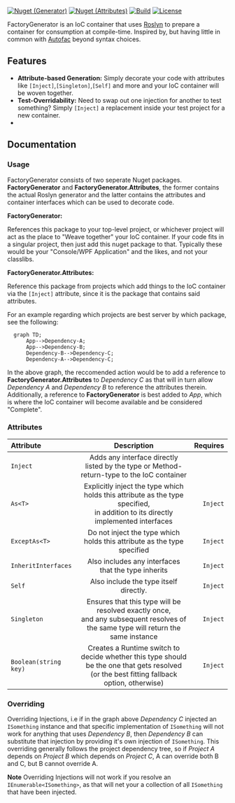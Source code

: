 [![Nuget (Generator)](https://img.shields.io/nuget/v/FactoryGenerator?style=flat-square)](https://www.nuget.org/packages/FactoryGenerator/)
[![Nuget (Attributes)](https://img.shields.io/nuget/v/FactoryGenerator.Attributes?style=flat-square)](https://www.nuget.org/packages/FactoryGenerator.Attributes/)
[![Build](https://img.shields.io/github/actions/workflow/status/westermo/FactoryGenerator/build.yml?branch=main&style=flat-square)](https://github.com/westermo/FactoryGenerator/actions)
[![License](https://img.shields.io/github/license/westermo/FactoryGenerator?style=flat-square)](https://github.com/westermo/FactoryGenerator/blob/develop/LICENSE)

FactoryGenerator is an IoC container that uses [Roslyn](https://github.com/dotnet/roslyn) to prepare a container for consumption at compile-time. Inspired by, but having little in common
with [Autofac](https://autofac.org/) beyond syntax choices.

## Features

- **Attribute-based Generation:** Simply decorate your code with attributes like ```[Inject]```,```[Singleton]```,```[Self]``` and more and your IoC container will be woven together.
- **Test-Overridability:** Need to swap out one injection for another to test something? Simply ```[Inject]``` a replacement inside your test project for a new container.
- 
## Documentation

### Usage

FactoryGenerator consists of two seperate Nuget packages. **FactoryGenerator** and **FactoryGenerator.Attributes**, the former contains the actual Roslyn generator and the latter contains the
attributes and container interfaces which can be used to decorate code.

**FactoryGenerator:**

References this package to your top-level project, or whichever project will act as the place to "Weave together" your IoC container. If your code fits in a singular project, then just add this nuget
package to that. Typically these would be your "Console/WPF Application" and the likes, and not your classlibs.

**FactoryGenerator.Attributes:**

Reference this package from projects which add things to the IoC container via the ```[Inject]``` attribute, since it is the package that contains said attributes.

For an example regarding which projects are best server by which package, see the following:

```mermaid
  graph TD;
      App-->Dependency-A;
      App-->Dependency-B;
      Dependency-B-->Dependency-C;
      Dependency-A-->Dependency-C;
```

In the above graph, the reccomended action would be to add a reference to **FactoryGenerator.Attributes** to _Dependency C_ as that will in turn allow _Dependency A_ and _Dependency B_ to reference
the attributes therein. Additionally, a reference to **FactoryGenerator** is best added to _App_, which is where the IoC container will become available and be considered "Complete".

### Attributes

| Attribute                 |                                                                  Description                                                                   |     Requires |
|:--------------------------|:----------------------------------------------------------------------------------------------------------------------------------------------:|-------------:|
| ```Inject```              |                           Adds any interface directly listed by the type or Method-return-type to the IoC container                            |              |
| ```As<T>```               |      Explicitly inject the type which holds this attribute as the type specified, <br/>in addition to its directly implemented interfaces      | ```Inject``` |
| ```ExceptAs<T>```         |                                    Do not inject the type which holds this attribute as the type specified                                     | ```Inject``` |
| ```InheritInterfaces```   |                                              Also includes any interfaces that the type inherits                                               | ```Inject``` |
| ```Self```                |                                                     Also include the type itself directly.                                                     | ```Inject``` |
| ```Singleton```           |      Ensures that this type will be resolved exactly once,<br/>and any subsequent resolves of the same type will return the same instance      | ```Inject``` |
| ```Boolean(string key)``` | Creates a Runtime switch to decide whether this type should be the one that gets resolved<br/>(or the best fitting fallback option, otherwise) | ```Inject``` |

### Overriding

Overriding Injections, i.e if in the graph above _Dependency C_ injected an ```ISomething``` instance and that specific implementation of ```ISomething``` will not work for anything that uses _Dependency B_, then _Dependency B_ can substitute that injection by providing it's own injection of ```ISomething```. This overriding generally follows the project dependency tree, so if _Project A_ depends on _Project B_ which depends on _Project C_, A can override both B and C, but B cannot override A.

**Note**
Overriding Injections will not work if you resolve an ```IEnumerable<ISomething>```, as that will net your a collection of all ```ISomething``` that have been injected.
